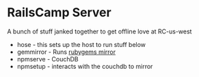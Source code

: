 # RailsCamp Server

A bunch of stuff janked together to get offline love at RC-us-west

* hose - this sets up the host to run stuff below
* gemmirror - Runs [rubygems mirror](https://github.com/rubygems/rubygems-mirror)
* npmserve - CouchDB
* npmsetup - interacts with the couchdb to mirror
